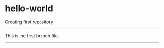 # hello-world
Creating first repository

******************************************
This is the first branch file.
******************************************
